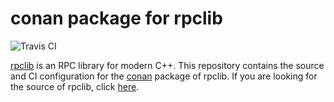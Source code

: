 # conan package for rpclib

![Travis CI](https://img.shields.io/travis/rpclib/rpclib-conan.svg) 

[rpclib](http://rpclib.net) is an RPC library for modern C++. This repository
contains the source and CI configuration for the [conan](http://conan.io) 
package of rpclib. If you are looking for the source of rpclib, click 
[here](https://github.com/rpclib/rpclib).
